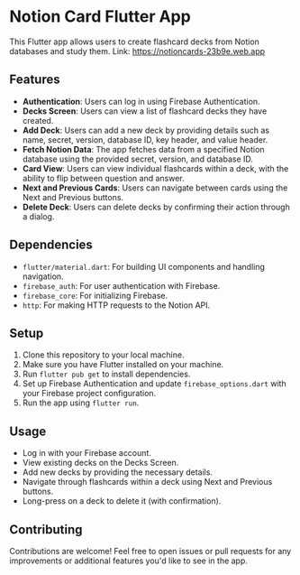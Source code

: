 # Notion Card Flutter App

This Flutter app allows users to create flashcard decks from Notion databases and study them.
Link: https://notioncards-23b9e.web.app 

## Features

- **Authentication**: Users can log in using Firebase Authentication.
- **Decks Screen**: Users can view a list of flashcard decks they have created.
- **Add Deck**: Users can add a new deck by providing details such as name, secret, version, database ID, key header, and value header.
- **Fetch Notion Data**: The app fetches data from a specified Notion database using the provided secret, version, and database ID.
- **Card View**: Users can view individual flashcards within a deck, with the ability to flip between question and answer.
- **Next and Previous Cards**: Users can navigate between cards using the Next and Previous buttons.
- **Delete Deck**: Users can delete decks by confirming their action through a dialog.

## Dependencies

- `flutter/material.dart`: For building UI components and handling navigation.
- `firebase_auth`: For user authentication with Firebase.
- `firebase_core`: For initializing Firebase.
- `http`: For making HTTP requests to the Notion API.

## Setup

1. Clone this repository to your local machine.
2. Make sure you have Flutter installed on your machine.
3. Run `flutter pub get` to install dependencies.
4. Set up Firebase Authentication and update `firebase_options.dart` with your Firebase project configuration.
5. Run the app using `flutter run`.

## Usage

- Log in with your Firebase account.
- View existing decks on the Decks Screen.
- Add new decks by providing the necessary details.
- Navigate through flashcards within a deck using Next and Previous buttons.
- Long-press on a deck to delete it (with confirmation).

## Contributing

Contributions are welcome! Feel free to open issues or pull requests for any improvements or additional features you'd like to see in the app.

